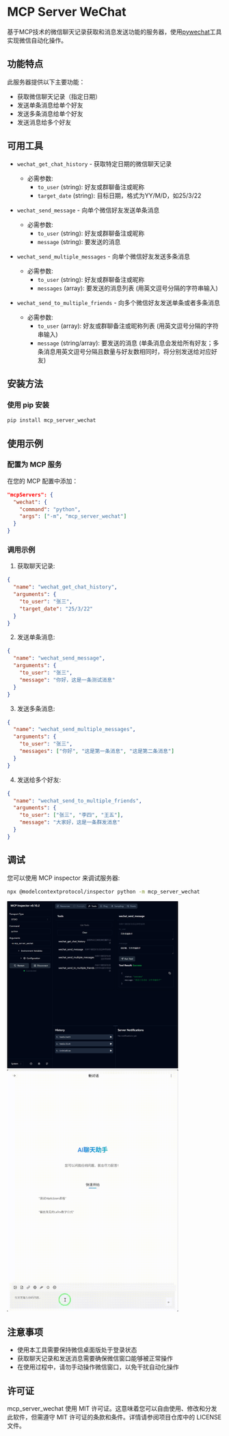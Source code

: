 # MCP Server WeChat

基于MCP技术的微信聊天记录获取和消息发送功能的服务器，使用[pywechat](https://github.com/Hello-Mr-Crab/pywechat)工具实现微信自动化操作。

## 功能特点

此服务器提供以下主要功能：

- 获取微信聊天记录（指定日期）
- 发送单条消息给单个好友
- 发送多条消息给单个好友 
- 发送消息给多个好友

## 可用工具

- `wechat_get_chat_history` - 获取特定日期的微信聊天记录
  - 必需参数:
    - `to_user` (string): 好友或群聊备注或昵称
    - `target_date` (string): 目标日期，格式为YY/M/D，如25/3/22

- `wechat_send_message` - 向单个微信好友发送单条消息
  - 必需参数:
    - `to_user` (string): 好友或群聊备注或昵称
    - `message` (string): 要发送的消息

- `wechat_send_multiple_messages` - 向单个微信好友发送多条消息
  - 必需参数:
    - `to_user` (string): 好友或群聊备注或昵称
    - `messages` (array): 要发送的消息列表 (用英文逗号分隔的字符串输入)

- `wechat_send_to_multiple_friends` - 向多个微信好友发送单条或者多条消息
  - 必需参数:
    - `to_user` (array): 好友或群聊备注或昵称列表 (用英文逗号分隔的字符串输入)
    - `message` (string/array): 要发送的消息 (单条消息会发给所有好友；多条消息用英文逗号分隔且数量与好友数相同时，将分别发送给对应好友)

## 安装方法

### 使用 pip 安装

```bash
pip install mcp_server_wechat
```

## 使用示例

### 配置为 MCP 服务

在您的 MCP 配置中添加：

```json
"mcpServers": {
  "wechat": {
    "command": "python",
    "args": ["-m", "mcp_server_wechat"]
  }
}
```

### 调用示例

1. 获取聊天记录:
```json
{
  "name": "wechat_get_chat_history",
  "arguments": {
    "to_user": "张三",
    "target_date": "25/3/22"
  }
}
```

2. 发送单条消息:
```json
{
  "name": "wechat_send_message",
  "arguments": {
    "to_user": "张三",
    "message": "你好，这是一条测试消息"
  }
}
```

3. 发送多条消息:
```json
{
  "name": "wechat_send_multiple_messages",
  "arguments": {
    "to_user": "张三",
    "messages": ["你好", "这是第一条消息", "这是第二条消息"]
  }
}
```

4. 发送给多个好友:
```json
{
  "name": "wechat_send_to_multiple_friends",
  "arguments": {
    "to_user": ["张三", "李四", "王五"],
    "message": "大家好，这是一条群发消息"
  }
}
```

## 调试

您可以使用 MCP inspector 来调试服务器:

```bash
npx @modelcontextprotocol/inspector python -m mcp_server_wechat
```

<img src="./测试.png" width="400" /> <img src="./多工具测试.gif" width="400" />

## 注意事项

- 使用本工具需要保持微信桌面版处于登录状态
- 获取聊天记录和发送消息需要确保微信窗口能够被正常操作
- 在使用过程中，请勿手动操作微信窗口，以免干扰自动化操作

## 许可证

mcp_server_wechat 使用 MIT 许可证。这意味着您可以自由使用、修改和分发此软件，但需遵守 MIT 许可证的条款和条件。详情请参阅项目仓库中的 LICENSE 文件。
